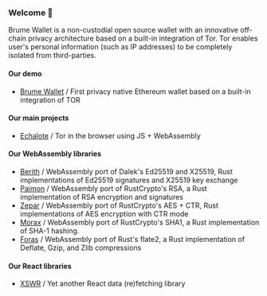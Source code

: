 ### Welcome 👋

Brume Wallet is a non-custodial open source wallet with an innovative off-chain privacy architecture based on a built-in integration of Tor. Tor enables user's personal information (such as IP addresses) to be completely isolated from third-parties.

#### Our demo
- [Brume Wallet](https://github.com/brume-wallet/brume-wallet) / First privacy native Ethereum wallet based on a built-in integration of TOR

#### Our main projects
- [Echalote](https://github.com/hazae41/echalote) / Tor in the browser using JS + WebAssembly

#### Our WebAssembly libraries
- [Berith](https://github.com/hazae41/berith) / WebAssembly port of Dalek's Ed25519 and X25519, Rust implementations of Ed25519 signatures and X25519 key exchange
- [Paimon](https://github.com/hazae41/paimon) / WebAssembly port of RustCrypto's RSA, a Rust implementation of RSA encryption and signatures
- [Zepar](https://github.com/hazae41/zepar) / WebAssembly port of RustCrypto's AES + CTR, Rust implementations of AES encryption with CTR mode
- [Morax](https://github.com/hazae41/morax) / WebAssembly port of RustCrypto's SHA1, a Rust implementation of SHA-1 hashing.
- [Foras](https://github.com/hazae41/foras) / WebAssembly port of Rust's flate2, a Rust implementation of Deflate, Gzip, and Zlib compressions

#### Our React libraries
- [XSWR](https://github.com/hazae41/xswr) / Yet another React data (re)fetching library
